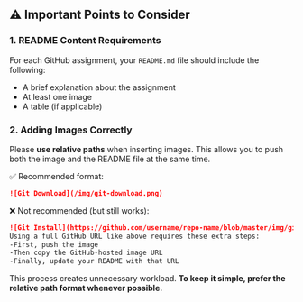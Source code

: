 ## ⚠️ Important Points to Consider

### 1. README Content Requirements

For each GitHub assignment, your `README.md` file should include the following:

- A brief explanation about the assignment  
- At least one image  
- A table (if applicable)  

### 2. Adding Images Correctly

Please **use relative paths** when inserting images. This allows you to push both the image and the README file at the same time.

✅ Recommended format:
```markdown
![Git Download](/img/git-download.png)
```

❌ Not recommended (but still works):
```markdown
![Git Install](https://github.com/username/repo-name/blob/master/img/git-install.png)
Using a full GitHub URL like above requires these extra steps:
-First, push the image
-Then copy the GitHub-hosted image URL
-Finally, update your README with that URL
```
This process creates unnecessary workload.
**To keep it simple, prefer the relative path format whenever possible.**
